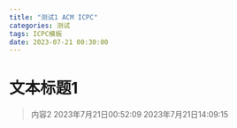 ```yaml
---
title: "测试1 ACM ICPC"
categories: 测试
tags: ICPC模板
date: 2023-07-21 00:30:00
---
```



# 文本标题1
> 内容2
2023年7月21日00:52:09
2023年7月21日14:09:15

